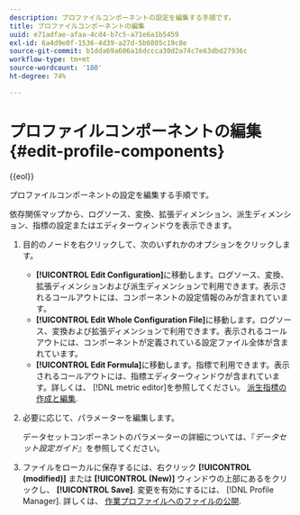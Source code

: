 ```yaml
---
description: プロファイルコンポーネントの設定を編集する手順です。
title: プロファイルコンポーネントの編集
uuid: e71adfae-afaa-4cd4-b7c5-a71e6a1b5459
exl-id: 6a4d9e0f-1536-4d39-a27d-5b6805c19c8e
source-git-commit: b1dda69a606a16dccca30d2a74c7e63dbd27936c
workflow-type: tm+mt
source-wordcount: '180'
ht-degree: 74%

---
```


# プロファイルコンポーネントの編集{#edit-profile-components}

{{eol}}

プロファイルコンポーネントの設定を編集する手順です。

依存関係マップから、ログソース、変換、拡張ディメンション、派生ディメンション、指標の設定またはエディターウィンドウを表示できます。

1. 目的のノードを右クリックして、次のいずれかのオプションをクリックします。

   * **[!UICONTROL Edit Configuration]**&#x200B;に移動します。ログソース、変換、拡張ディメンションおよび派生ディメンションで利用できます。表示されるコールアウトには、コンポーネントの設定情報のみが含まれています。
   * **[!UICONTROL Edit Whole Configuration File]**&#x200B;に移動します。ログソース、変換および拡張ディメンションで利用できます。表示されるコールアウトには、コンポーネントが定義されている設定ファイル全体が含まれています。
   * **[!UICONTROL Edit Formula]**&#x200B;に移動します。指標で利用できます。表示されるコールアウトには、指標エディターウィンドウが含まれています。詳しくは、 [!DNL metric editor]を参照してください。 [派生指標の作成と編集](../../../../../home/c-get-started/c-admin-intrf/c-prof-mgr/c-drvd-mtrcs.md#concept-e41723b342a849309874b26232224a40).

1. 必要に応じて、パラメーターを編集します。

   データセットコンポーネントのパラメーターの詳細については、『*データセット設定ガイド*』を参照してください。

1. ファイルをローカルに保存するには、右クリック **[!UICONTROL (modified)]** または **[!UICONTROL (New)]** ウィンドウの上部にあるをクリックし、 **[!UICONTROL Save]**.
変更を有効にするには、 [!DNL Profile Manager]. 詳しくは、 [作業プロファイルへのファイルの公開](../../../../../home/c-get-started/c-admin-intrf/c-prof-mgr/t-pub-files-wkg-prof.md#task-a0106e010c834d16bd60eef4721b6af9).
